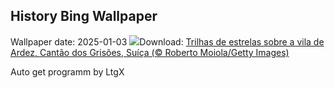 ## History Bing Wallpaper
Wallpaper date: 2025-01-03
![](https://www.bing.com/th?id=OHR.ArdezSwitzerland_PT-BR2038942515_UHD.jpg&w=1000)Download: [Trilhas de estrelas sobre a vila de Ardez, Cantão dos Grisões, Suíça (© Roberto Moiola/Getty Images)](https://www.bing.com/th?id=OHR.ArdezSwitzerland_PT-BR2038942515_UHD.jpg)

Auto get programm by LtgX
